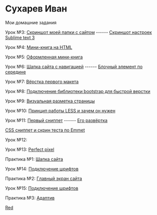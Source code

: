 # Сухарев Иван
Мои домашние задания 


Урок №3: [Скриншот моей папки с сайтом](https://fs.getcourse.ru/fileservice/file/download/a/12250/sc/133/h/6f303740c0142b46f0abf9066f64a7cc.png ) ------
[Скриншот настроек Sublime text 3](https://fs.getcourse.ru/fileservice/file/download/a/12250/sc/299/h/5f1d3417bf23e98507dae3d9b8acc88b.png)


Урок №4: [Мини-книга на HTML](https://codepen.io/tsar_sukhar/pen/rrPGwy) 


Урок №5: [Оформленная мини-книга](https://codepen.io/tsar_sukhar/pen/rrPGwy) 


Урок №6: [Шапка сайта с навигацией](https://codepen.io/tsar_sukhar/pen/GBLQqy) ------ [Блочный элемент по середине](https://codepen.io/tsar_sukhar/pen/ejoVjJ)


Урок №7: [Вёрстка первого макета](https://ivsukharev.github.io/lesson_7)


Урок №8: [Подключение библиотеки bootstrap для быстрой верстки](https://ivsukharev.github.io/lesson_8)


Урок №9: [Визуальная разметка страницы](https://ivsukharev.github.io/lesson_9)


Урок №10: [Принцип работы LESS и зачем он нужен](https://fs.getcourse.ru/fileservice/file/download/a/12250/sc/257/h/f2c7b9916262ff8bf3bb4556cd595ba6.css "Описание")


Урок №11: [Первый сниппет](https://54901.selcdn.ru/data/files/12250/325/37b3e95f27d40dbca43a6b61cf9baa32.png?temp_url_sig=1ef0332c1712c75be5ee64c207490a56fe38315b&temp_url_expires=1540919891) ------ [Его развёртка](https://54901.selcdn.ru/data/files/12250/301/7474db4e4e8d953f7eaeda221478ae3d.png?temp_url_sig=ccb1cb063457c2950f5e86ec315e5daad587286e&temp_url_expires=1540919958)

[CSS сниппет и скрин теста по Emmet](https://ivsukharev.github.io/lesson_11)

Урок №12: [](адрес "Описание")

Урок №13: [Perfect pixel](https://ivsukharev.github.io/lesson_13/index.html)

Практика №1: [Шапка сайта](https://ivsukharev.github.io/lesson_14/index.html)

Урок №14: [Подключение шрифтов](https://ivsukharev.github.io/lesson_15)

Практика №2: [Главный экран сайта](https://ivsukharev.github.io/lesson_16)

Урок №15: [Подключение шрифтов](https://ivsukharev.github.io/lesson_17)

Практика №3: [Адаптив](https://ivsukharev.github.io/lesson_18)

[Red](https://ivsukharev.github.io/ForRed)
